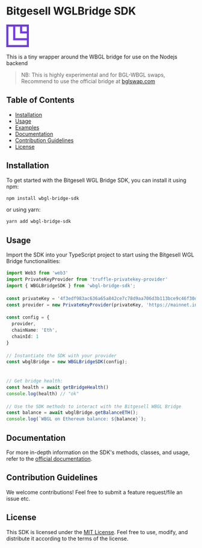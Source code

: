 # Bitgesell WGLBridge SDK
<img src="Icon.png" style="height: 60px;"/>

This is a tiny wrapper around the WBGL bridge for use on the Nodejs backend

> NB: This is highly experimental and for BGL-WBGL swaps, Recommend to use the official bridge at [bglswap.com](https://bglswap.com/)


## Table of Contents

- [Installation](#installation)
- [Usage](#usage)
- [Examples](#examples)
- [Documentation](#documentation)
- [Contribution Guidelines](#contribution-guidelines)
- [License](#license)

## Installation

To get started with the Bitgesell WGL Bridge SDK, you can install it using npm:

```bash
npm install wbgl-bridge-sdk
```

or using yarn:

```bash
yarn add wbgl-bridge-sdk
```

## Usage

Import the SDK into your TypeScript project to start using the Bitgesell WGL Bridge functionalities:

```typescript
import Web3 from 'web3'
import PrivateKeyProvider from 'truffle-privatekey-provider'
import { WBGLBridgeSDK } from 'wbgl-bridge-sdk';

const privateKey = '4f3edf983ac636a65a842ce7c78d9aa706d3b113bce9c46f30d7d21715b23b1d'
const provider = new PrivateKeyProvider(privateKey, 'https://mainnet.infura.com')

const config = {
  provider,
  chainName: 'Eth',
  chainId: 1
}

// Instantiate the SDK with your provider
const wbglBridge = new WBGLBridgeSDK(config);


// Get bridge health:
const health = await getBridgeHealth()
console.log(health) // "ok"

// Use the SDK methods to interact with the Bitgesell WBGL Bridge
const balance = await wbglBridge.getBalanceETH();
console.log(`WBGL on Ethereum balance: ${balance}`);
```

## Documentation

For more in-depth information on the SDK's methods, classes, and usage, refer to the [official documentation](docs/).

## Contribution Guidelines

We welcome contributions! Feel free to submit a feature request/file an issue etc.

## License

This SDK is licensed under the [MIT License](LICENSE). Feel free to use, modify, and distribute it according to the terms of the license.

